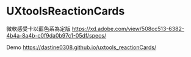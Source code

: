 # UXtoolsReactionCards


微軟感受卡以藍色系為定版
https://xd.adobe.com/view/508cc513-6382-4b4a-8a4b-c0f9da0b97c1-05df/specs/

Demo
https://dastine0308.github.io/uxtools_reactionCards/

